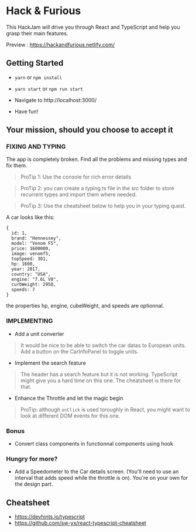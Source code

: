 # Hack & Furious

This HackJam will drive you through React and TypeScript and help you grasp their main features.

Preview : https://hackandfurious.netlify.com/

## Getting Started

- `yarn` or `npm install`

- `yarn start` or `npm run start`

- Navigate to http://localhost:3000/

- Have fun!

## Your mission, should you choose to accept it

### FIXING AND TYPING

The app is completely broken. Find all the problems and missing types and fix them.

> ProTip 1: Use the console for rich error details

> ProTip 2: you can create a typing.ts file in the src folder to store recurrent types and import them where needed.

> ProTip 3: Use the cheatsheet below to help you in your typing quest.

A car looks like this: 
```
{
  id: 1,
  brand: "Hennessey",
  model: "Venom F5",
  price: 1600000,
  image: venomf5,
  topSpeed: 301,
  hp: 1600,
  year: 2017,
  country: "USA",
  engine: "7.6L V8",
  curbWeight: 2950,
  speeds: 7
}
```

the properties hp, engine, cubeWeight, and speeds are optionnal.

### IMPLEMENTING

- Add a unit converter

> It would be nice to be able to switch the car datas to European units.
> Add a button on the CarInfoPanel to toggle units.

- Implement the search feature

> The header has a search feature but it is not working.
> TypeScript might give you a hard time on this one.
> The cheatsheet is there for that.

- Enhance the Throttle and let the magic begin

> ProTip: although `onClick` is used toroughly in React, you might want to look at different DOM events for this one.

### Bonus

- Convert class components in functionnal components using hook

### Hungry for more?

- Add a Speedometer to the Car details screen. (You'll need to use an interval that adds speed while the throttle is on). You're on your own for the design part.

## Cheatsheet

- https://devhints.io/typescript
- https://github.com/sw-yx/react-typescript-cheatsheet

